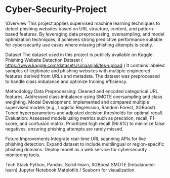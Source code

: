 # Cyber-Security-Project
\Overview
This project applies supervised machine learning techniques to detect phishing websites based on URL structure, content, and pattern-based features. By leveraging data preprocessing, oversampling, and model optimization techniques, it achieves strong predictive performance suitable for cybersecurity use cases where missing phishing attempts is costly.

Dataset
The dataset used in this project is publicly available on Kaggle:
Phishing Website Detection Dataset ( https://www.kaggle.com/datasets/simaanjali/tes-upload )
It contains labeled samples of legitimate and phishing websites with multiple engineered features derived from URLs and metadata. The dataset was preprocessed to handle class imbalance and optimize training efficiency.

Methodology
Data Preprocessing:
Cleaned and encoded categorical URL features.
Addressed class imbalance using SMOTE oversampling and class weighting.
Model Development:
Implemented and compared multiple supervised models (e.g., Logistic Regression, Random Forest, XGBoost).
Tuned hyperparameters and adjusted decision thresholds for optimal recall.
Evaluation:
Assessed models using metrics such as precision, recall, F1-score, and confusion matrix.
Prioritized high recall (96.6%) to minimize false negatives, ensuring phishing attempts are rarely missed.

Future Improvements
Integrate real-time URL scanning APIs for live phishing detection.
Expand dataset to include multilingual or region-specific phishing domains.
Deploy model as a web service for cybersecurity monitoring tools.

Tech Stack
Python, Pandas, Scikit-learn, XGBoost
SMOTE (Imbalanced-learn)
Jupyter Notebook
Matplotlib / Seaborn for visualization
